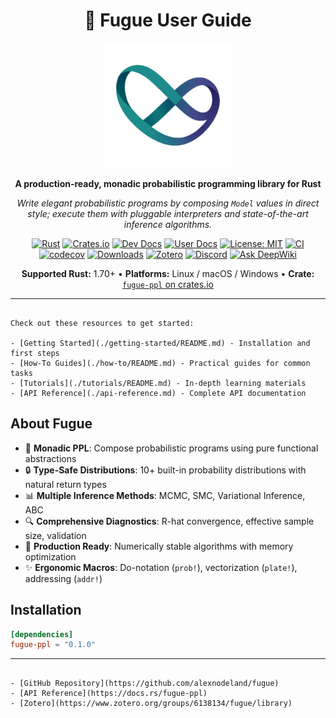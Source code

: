 <div align="center">

# 🎼 Fugue User Guide

<img src="fugue-logo.svg" alt="Fugue Logo" width="200" height="200">

**A production-ready, monadic probabilistic programming library for Rust**

*Write elegant probabilistic programs by composing `Model` values in direct style; execute them with pluggable interpreters and state-of-the-art inference algorithms.*

[![Rust](https://img.shields.io/badge/rust-1.70%2B-blue.svg)](https://www.rust-lang.org)
[![Crates.io](https://img.shields.io/crates/v/fugue-ppl.svg)](https://crates.io/crates/fugue-ppl)
[![Dev Docs](https://docs.rs/fugue-ppl/badge.svg)](https://docs.rs/fugue-ppl)
[![User Docs](https://img.shields.io/badge/guides-fugue.run-blue)](https://fugue.run)
[![License: MIT](https://img.shields.io/badge/License-MIT-yellow.svg)](https://opensource.org/licenses/MIT)
[![CI](https://github.com/alexnodeland/fugue/actions/workflows/ci-develop.yml/badge.svg)](https://github.com/alexnodeland/fugue/actions/workflows/ci-develop.yml)
[![codecov](https://codecov.io/gh/alexnodeland/fugue/branch/develop/graph/badge.svg?token=BDJ5OB6GOB)](https://codecov.io/gh/alexnodeland/fugue)
[![Downloads](https://img.shields.io/crates/d/fugue-ppl?logo=rust)](https://crates.io/crates/fugue-ppl)
[![Zotero](https://img.shields.io/badge/Zotero-Fugue-red?style=flat-square&logo=zotero&logoColor=CC2936)](https://www.zotero.org/groups/6138134/fugue/library)
[![Discord](https://img.shields.io/discord/1412802057437712426?logo=discord&label=discord)](https://discord.gg/QAcF7Nwr)
[![Ask DeepWiki](https://deepwiki.com/badge.svg)](https://deepwiki.com/alexnodeland/fugue)

**Supported Rust:** 1.70+ • **Platforms:** Linux / macOS / Windows • **Crate:** [`fugue-ppl` on crates.io](https://crates.io/crates/fugue-ppl)

</div>

---

```admonish info title="👋 Welcome"

Check out these resources to get started:

- [Getting Started](./getting-started/README.md) - Installation and first steps
- [How-To Guides](./how-to/README.md) - Practical guides for common tasks
- [Tutorials](./tutorials/README.md) - In-depth learning materials
- [API Reference](./api-reference.md) - Complete API documentation
```

## About Fugue

- 🧩 **Monadic PPL**: Compose probabilistic programs using pure functional abstractions
- 🔒 **Type-Safe Distributions**: 10+ built-in probability distributions with natural return types  
- 📊 **Multiple Inference Methods**: MCMC, SMC, Variational Inference, ABC
- 🔍 **Comprehensive Diagnostics**: R-hat convergence, effective sample size, validation
- 🚀 **Production Ready**: Numerically stable algorithms with memory optimization
- ✨ **Ergonomic Macros**: Do-notation (`prob!`), vectorization (`plate!`), addressing (`addr!`)

## Installation

```toml
[dependencies]
fugue-ppl = "0.1.0"
```

---

```admonish note title="🔍 More Resources"

- [GitHub Repository](https://github.com/alexnodeland/fugue)
- [API Reference](https://docs.rs/fugue-ppl)
- [Zotero](https://www.zotero.org/groups/6138134/fugue/library)
```

